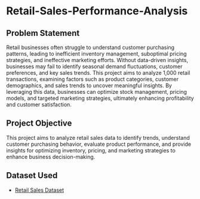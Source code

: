 # Retail-Sales-Performance-Analysis

## Problem Statement
Retail businesses often struggle to understand customer purchasing patterns, leading to inefficient inventory management, suboptimal pricing strategies, and ineffective marketing efforts. Without data-driven insights, businesses may fail to identify seasonal demand fluctuations, customer preferences, and key sales trends. This project aims to analyze 1,000 retail transactions, examining factors such as product categories, customer demographics, and sales trends to uncover meaningful insights. By leveraging this data, businesses can optimize stock management, pricing models, and targeted marketing strategies, ultimately enhancing profitability and customer satisfaction.

## Project Objective
This project aims to analyze retail sales data to identify trends, understand customer purchasing behavior, evaluate product performance, and provide insights for optimizing inventory, pricing, and marketing strategies to enhance business decision-making.

## Dataset Used
- <a href="https://github.com/shakiramarion/Sales-Performance-Analysis-using-Excel/blob/main/retail_sales_dataset.xlsx"> Retail Sales Dataset </a>








